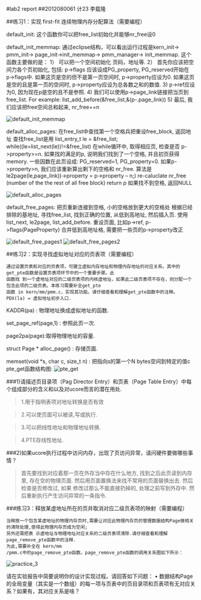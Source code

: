 #lab2 report
##2012080061 计23 李载隆

##练习1：实现 first-fit 连续物理内存分配算法（需要编程）

default_init: 这个函数你可以把free_list初始化并能够nr_free设0

default_init_memmap: 通过eclipse结构，可以看出运行过程是kern_init-> pmm_init-> page_init->init_memmap-> pmm_manager-> init_memmap. 这个函数主要做的是：
1） 可以把一个空间初始化 页码，地址等.
2） 首先你应该把空间力各个页初始化, 包括: p->flags 应该设成PG_property, PG_reserved开始在                                           	p->flags中.
	如果这页是空的但不是第一页空间时, p->property应设为0.
	如果这页是空的且是第一页的空间时, p->property应设为总各数之和的数值.
3)  p->ref应设为0, 因为现在p是空的且不是参照.
4) 我们可以使用p->page_link链接把当页到free_list. For example: list_add_before(&free_list,&(p-.page_link))
5) 最后, 我们应该把free空间总和起来, nr_free+=n
 
![default_init_memmap](http://postfiles5.naver.net/20150329_212/jaeyung1001_1427624109150WAXG0_PNG/default_init_memmap.png?type=w2)
 
default_alloc_pages: 在free_list中查找第一个空格兵把重设free_block, 返回地址
	查找free_list是用 list_entry_t le = &free_list;
					 while((le=list_next(le))!=&free_list)
	在while循环中, 取得相应页, 检查是否 p->property>=n.
	如果找的满足的p, 说明我们找到了一个空格, 并且初页获得memory.
	一些因数在此页设成: PG_reserved=1, PG_property=0.
	如果p->property>n, 我们应该重新算出剩下的空格和 nr_free. 算法是 le2page(le,page_link))->property = p->property – n;) re-caluclate nr_free (number of the the rest of all free block) return p
 	如果找不到空格, 返回NULL

![default_alloc_pages](http://postfiles8.naver.net/20150329_167/jaeyung1001_1427624108286cRgoO_PNG/default_alloc_pages.png?type=w2)

default_free_pages: 把页重新连接到空格, 小的空格放到更大的空格处
	根据已经排除的基地址, 寻找free_list, 找到正确的位置, 从低到高地址, 然后插入页. 使用list_next, le2page, list_add_before.
	重设页面, 比如p->ref, p->flags(PageProperty)
	合并低到高地址格, 需要把一些页的p->property改正

![default_free_pages1](http://postfiles14.naver.net/20150329_205/jaeyung1001_1427624108571oMqjj_PNG/default_free_pages1.png?type=w2)
![default_free_pages2](http://postfiles14.naver.net/20150329_237/jaeyung1001_1427624108847FMUl8_PNG/default_free_pages2.png?type=w2)
 
##练习2：实现寻找虚拟地址对应的页表项（需要编程）

```
通过设置页表和对应的页表项，可建立虚拟内存地址和物理内存地址的对应关系。其中的get_pte函数是设置页表项环节中的一个重要步骤。此
函数找 到一个虚地址对应的二级页表项的内核虚地址，如果此二级页表项不存在，则分配一个包含此项的二级页表。本练习需要补全get_pte
函数 in kern/mm/pmm.c，实现其功能。请仔细查看和理解get_pte函数中的注释。PDX(la) = 虚拟地址初步入口.
```

KADDR(pa) : 物理地址换成虚拟地址的函数.

set_page_ref(page,1) : 参照此页一次.

page2pa(page):取得物理地址的容量.

struct Page * alloc_page() : 存储页面.

memset(void *s, char c, size_t n) : 把指向s的第一个N bytes空间到特定的值c
pte_get函数结构图:
![pte_get](https://github.com/jaeyung1001/ucore_docs/blob/master/lab2_figs/image001.png?raw=true)

###1)请描述页目录项（Pag Director Entry）和页表（Page Table Entry）中每个组成部分的含义和以及对ucore而言的潜在用处.
 
> 1.用于指明表项对地址转换是否有效

> 2.可以使页面可以被读,写或执行.

> 3.可以把线性地址和物理地址转换.

> 4.PTE存线性地址.

###2)如果ucore执行过程中访问内存，出现了页访问异常，请问硬件要做哪些事情？

> 首先要找到对应着那一页在外存当中存在什么地方, 找到之后此页读到内存里, 存在空的物理页面. 然后用页面置换法来找不常用的页面替换出去. 然后检查是否修改过, 如果
修改过那么不能直接扔掉的, 处理之前写到外存中. 然后重新执行产生访问异常的一条指令.
 
###练习3：释放某虚地址所在的页并取消对应二级页表项的映射（需要编程）

```
当释放一个包含某虚地址的物理内存页时,需要让对应此物理内存页的管理数据结构Page做相关的清除处理,使得此物理内存页成为空闲;
另外还需把表 示虚地址与物理地址对应关系的二级页表项清除.请仔细查看和理解page_remove_pte函数中的注释.
为此,需要补全在 kern/mm
/pmm.c中的page_remove_pte函数。page_remove_pte函数的调用关系图如下所示：
```
![practice_3](https://github.com/jaeyung1001/ucore_docs/blob/master/lab2_figs/image002.png?raw=true)

请在实验报告中简要说明你的设计实现过程。请回答如下问题：
•	数据结构Page的全局变量（其实是一个数组）的每一项与页表中的页目录项和页表项有无对应关系？如果有，其对应关系是啥？


 
